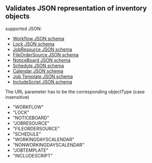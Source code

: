 <h2>Validates JSON representation of inventory objects</h2>
<p>supported JSON:
<ul>
	<li><a href="../../../../../inventory/schemas/workflow/workflow-schema.json" target="workflow">Workflow JSON schema</a></li>
	<li><a href="../../../../../inventory/schemas/lock/lock-schema.json" target="lock">Lock JSON schema</a></li>
	<li><a href="../../../../../inventory/schemas/jobresource/jobResource-schema.json" target="jobresource">JobResource JSON schema</a></li>
	<li><a href="../../../../../inventory/schemas/fileordersource/fileOrderSource-schema.json" target="fileordersource">FileOrderSource JSON schema</a></li>
	<li><a href="../../../../../inventory/schemas/board/board-schema.json" target="board">NoticeBoard JSON schema</a></li>
	<li><a href="../../../../../inventory/schemas/schedule/schedule-schema.json" target="order">Schedule JSON schema</a></li>
	<li><a href="../../../../../inventory/schemas/calendar/calendar-schema.json" target="calendar">Calendar JSON schema</a></li>
	<li><a href="../../../../../inventory/schemas/jobTemplate/jobTemplate-schema.json" target="jobTemplate">Job Template JSON schema</a></li>
	<li><a href="../../../../../inventory/schemas/script/script-schema.json" target="script">IncludeScript JSON schema</a></li>
</ul>
</p>
<p>The URL parameter has to be the corresponding objectType (case insensitive)
<ul>
	<li>"WORKFLOW"</li>
    <li>"LOCK"</li>
    <li>"NOTICEBOARD"</li>
    <li>"JOBRESOURCE"</li>
    <li>"FILEORDERSOURCE"</li>
    <li>"SCHEDULE"</li>
    <li>"WORKINGDAYSCALENDAR"</li>
    <li>"NONWORKINGDAYSCALENDAR"</li>
    <li>"JOBTEMPLATE"</li>
    <li>"INCLUDESCRIPT"</li>
</ul>
</p>